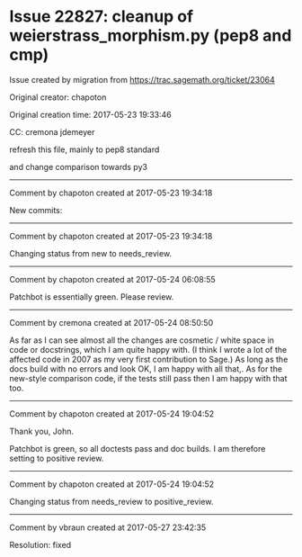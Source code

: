 # Issue 22827: cleanup of weierstrass_morphism.py (pep8 and cmp)

Issue created by migration from https://trac.sagemath.org/ticket/23064

Original creator: chapoton

Original creation time: 2017-05-23 19:33:46

CC:  cremona jdemeyer

refresh this file, mainly to pep8 standard

and change comparison towards py3


---

Comment by chapoton created at 2017-05-23 19:34:18

New commits:


---

Comment by chapoton created at 2017-05-23 19:34:18

Changing status from new to needs_review.


---

Comment by chapoton created at 2017-05-24 06:08:55

Patchbot is essentially green. Please review.


---

Comment by cremona created at 2017-05-24 08:50:50

As far as I can see almost all the changes are cosmetic / white space in code or docstrings, which I am quite happy with.  (I think I wrote a lot of the affected code in 2007 as my very first contribution to Sage.) As long as the docs build with no errors and look OK, I am happy with all that,.  As for the new-style comparison code, if the tests still pass then I am happy with that too.


---

Comment by chapoton created at 2017-05-24 19:04:52

Thank you, John. 

Patchbot is green, so all doctests pass and doc builds. I am therefore setting to positive review.


---

Comment by chapoton created at 2017-05-24 19:04:52

Changing status from needs_review to positive_review.


---

Comment by vbraun created at 2017-05-27 23:42:35

Resolution: fixed
